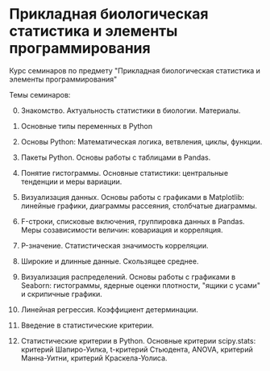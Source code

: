 # Прикладная биологическая статистика и элементы программирования

Курс семинаров по предмету "Прикладная биологическая статистика и элементы программирования"

Темы семинаров:

0. Знакомство. Актуальность статистики в биологии. Материалы.

1. Основные типы переменных в Python

2. Основы Python: Математическая логика, ветвления, циклы, функции.

3. Пакеты Python. Основы работы с таблицами в Pandas.

4. Понятие гистограммы. Основные статистики: центральные тенденции и меры вариации.

5. Визуализация данных. Основы работы с графиками в Matplotlib: линейные графики, диаграммы рассеяния, столбчатые диаграммы.

6. F-строки, списковые включения, группировка данных в Pandas. Меры созависимости величин: ковариация и корреляция. 

7. P-значение. Статистическая значимость корреляции.

8. Широкие и длинные данные. Скользящее среднее.

9. Визуализация распределений. Основы работы с графиками в Seaborn: гистограммы, ядерные оценки плотности, "ящики с усами" и скрипичные графики.

10. Линейная регрессия. Коэффициент детерминации.

11. Введение в статистические критерии.

12. Статистические критерии в Python. Основные критерии scipy.stats: критерий Шапиро-Уилка, t-критерий Стьюдента, ANOVA, критерий Манна-Уитни, критерий Краскела-Уолиса. 
